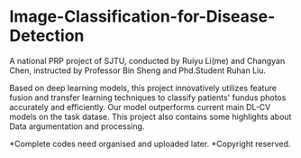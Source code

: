 # Image-Classification-for-Disease-Detection

A national PRP project of SJTU, conducted by Ruiyu Li(me) and Changyan Chen, instructed by Professor Bin Sheng and Phd.Student Ruhan Liu.

Based on deep learning models, this project innovatively utilizes feature fusion and transfer learning techniques to classify patients' fundus photos accurately and efficiently. Our model outperforms current main DL-CV models on the task datase. This project also contains some highlights about Data argumentation and processing.

*Complete codes need organised and uploaded later.
*Copyright reserved.
